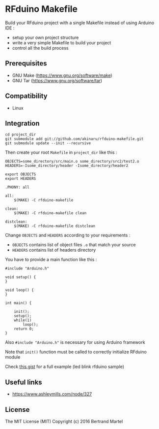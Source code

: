 # RFduino Makefile


Build your RFduino project with a single Makefile instead of using Arduino IDE :

* setup your own project structure
* write a very simple Makefile to build your project
* control all the build process

## Prerequisites

* GNU Make (https://www.gnu.org/software/make)
* GNU Tar (https://www.gnu.org/software/tar)

## Compatibility

* Linux

## Integration

```
cd project_dir
git submodule add git://github.com/akinaru/rfduino-makefile.git
git submodule update --init --recursive

```

Then create your root `Makefile` in `project_dir` like this :

```
OBJECTS=some_directory/src/main.o some_directory/src2/test2.o
HEADERS=-Isome_directory/header -Isome_directory/header2

export OBJECTS
export HEADERS

.PHONY: all

all:
	$(MAKE) -C rfduino-makefile

clean:
	$(MAKE) -C rfduino-makefile clean

distclean:
	$(MAKE) -C rfduino-makefile distclean

```

Change `OBJECTS` and `HEADERS` according to your requirements :

* `OBJECTS` contains list of object files `.o` that match your source
* `HEADERS` contains list of headers directory

You have to provide a main function like this : 

```
#include "Arduino.h"

void setup() {   
}

void loop() {
}

int main() {

	init();
	setup();
	while(1)
		loop();
	return 0;
}

```

Also `#include "Arduino.h"` is necessary for using Arduino framework

Note that `init()` function must be called to correctly initialize RFduino module

Check <a href="https://gist.github.com/akinaru/46be5d05a5635573063c">this gist</a> for a full example (led blink rfduino sample)

## Useful links

* https://www.ashleymills.com/node/327

## License

The MIT License (MIT) Copyright (c) 2016 Bertrand Martel
